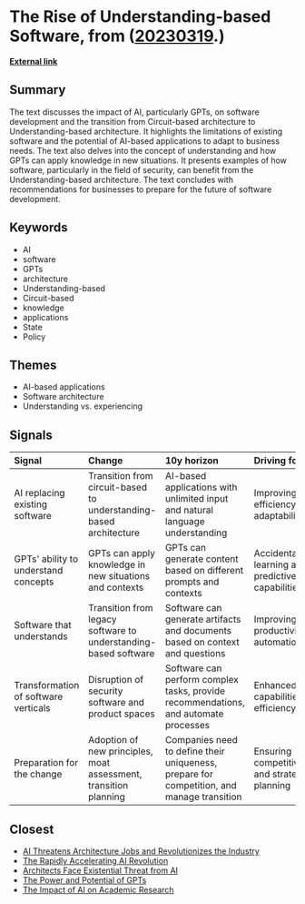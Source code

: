 # __The Rise of Understanding-based Software__, from ([20230319](https://kghosh.substack.com/p/20230319).)

__[External link](https://danielmiessler.com/blog/spqa-ai-architecture-replace-existing-software/?mc_cid=e905381c2f&mc_eid=794406189d)__



## Summary

The text discusses the impact of AI, particularly GPTs, on software development and the transition from Circuit-based architecture to Understanding-based architecture. It highlights the limitations of existing software and the potential of AI-based applications to adapt to business needs. The text also delves into the concept of understanding and how GPTs can apply knowledge in new situations. It presents examples of how software, particularly in the field of security, can benefit from the Understanding-based architecture. The text concludes with recommendations for businesses to prepare for the future of software development.

## Keywords

* AI
* software
* GPTs
* architecture
* Understanding-based
* Circuit-based
* knowledge
* applications
* State
* Policy

## Themes

* AI-based applications
* Software architecture
* Understanding vs. experiencing

## Signals

| Signal                               | Change                                                            | 10y horizon                                                                               | Driving force                                   |
|:-------------------------------------|:------------------------------------------------------------------|:------------------------------------------------------------------------------------------|:------------------------------------------------|
| AI replacing existing software       | Transition from circuit-based to understanding-based architecture | AI-based applications with unlimited input and natural language understanding             | Improving efficiency and adaptability           |
| GPTs' ability to understand concepts | GPTs can apply knowledge in new situations and contexts           | GPTs can generate content based on different prompts and contexts                         | Accidental learning and predictive capabilities |
| Software that understands            | Transition from legacy software to understanding-based software   | Software can generate artifacts and documents based on context and questions              | Improving productivity and automation           |
| Transformation of software verticals | Disruption of security software and product spaces                | Software can perform complex tasks, provide recommendations, and automate processes       | Enhanced capabilities and efficiency            |
| Preparation for the change           | Adoption of new principles, moat assessment, transition planning  | Companies need to define their uniqueness, prepare for competition, and manage transition | Ensuring competitiveness and strategic planning |

## Closest

* [AI Threatens Architecture Jobs and Revolutionizes the Industry](bf4505c73a7c8cd0d84f15d3384b0433)
* [The Rapidly Accelerating AI Revolution](1dea025d0138e53b9f644748f63a15bc)
* [Architects Face Existential Threat from AI](e9b5d9cc5e032f130b7daa9549d4b12c)
* [The Power and Potential of GPTs](a7a5e8b41b65f1390a0098e577dbea46)
* [The Impact of AI on Academic Research](04ea36e5447d3914bd8e463d50f2715f)